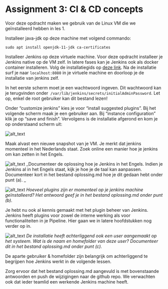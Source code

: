 # Assignment 3: CI & CD concepts

Voor deze opdracht maken we gebruik van de Linux VM die we geïnstalleerd hebben in les 1.

Installeer java-jdk op deze machine met volgend commando:

```
sudo apt install openjdk-11-jdk ca-certificates
```

Installeer Jenkins op deze virtuele machine. Voor deze opdracht installeer je Jenkins native op de VM zelf. In latere fases kan je Jenkins ook als docker container installeren. Volg de installatiegids op [deze link](https://www.jenkins.io/doc/book/installing/#debianubuntu). Na de installatie surf je naar `localhost:8080` in je virtuele machine en doorloop je de installatie van jenkins zelf.

In het eerste scherm moet je een wachtwoord ingeven. Dit wachtwoord kan je terugvinden onder` /var/lib/jenkins/secrets/initialAdminPassword`. Let op, enkel de root gebruiker kan dit bestand lezen!

Onder “customize jenkins” kies je voor “install suggested plugins”. Bij het volgende scherm maak je een gebruiker aan. Bij “instance configuration” klik je op “save and finish”. Vervolgens is de installatie afgerond en kom je op onderstaand scherm uit:

![alt_text](https://i.imgur.com/iaophR2.png "image_tooltip")


Maak alvast een nieuwe snapshot van je VM. Je merkt dat jenkins momenteel in het Nederlands staat. Zoek online een manier hoe je jenkins om kan zetten in het Engels. 

![alt_text](https://i.imgur.com/7sj85dD.png "image_tooltip")
_Documenteer de oplossing hoe je Jenkins in het Engels. Indien je Jenkins al in het Engels staat, kijk je hoe je de taal kan aanpassen. Documenteer kort in het bestand oplossing.md hoe je dit gedaan hebt onder punt (a). _


![alt_text](https://i.imgur.com/7sj85dD.png "image_tooltip")
_Hoeveel plugins zijn er momenteel op je jenkins machine geïnstalleerd? Het antwoord geef je in het bestand oplossing.md onder punt (b)._

Je hebt nu ook al kennis gemaakt met het plugin beheer van Jenkins. Jenkins heeft plugins voor zowel de interne werking als voor functionaliteiten in je Pipeline. Hier gaan we in latere hoofdstukken nog verder op in. 


![alt_text](https://i.imgur.com/7sj85dD.png "image_tooltip")
_De installatie heeft achterliggend ook een user aangemaakt op het systeem. Wat is de naam en homefolder van deze user? Documenteer dit in het bestand oplossing.md onder punt (c)._

De aparte gebruiker & homefolder zijn belangrijk om achterliggend te begrijpen hoe Jenkins werkt in de volgende lessen. 

Zorg ervoor dat het bestand oplossing.md aangevuld is met bovenstaande antwoorden en push de wijzigingen naar de github repo. We verwachten ook dat ieder teamlid een werkende Jenkins machine heeft.
